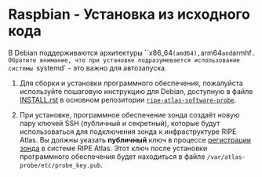 # Raspbian - Установка из исходного кода

В Debian поддерживаются архитектуры ``x86_64` (amd64), `arm64` and `armhf`. Обратите внимание, что при установке подразумевается использование системы `systemd` - это важно для автозапуска.

1. Для сборки и установки программного обеспечения, пожалуйста используйте 
   пошаговую инструкцию для Debian, доступную в файле
   [INSTALL.rst](https://github.com/RIPE-NCC/ripe-atlas-software-probe/blob/master/INSTALL.rst) в
   основном репозитории [`ripe-atlas-software-probe`](https://github.com/RIPE-NCC/ripe-atlas-software-probe/).

2. При установке, программное обеспечение зонда создаёт новую пару ключей SSH
   (публичный и секретный), которые будут использоваться для подключения зонда
   к инфраструктуре RIPE Atlas.
   Вы должны указать **публичный** ключ в процессе 
   [регистрации зонда](https://atlas.ripe.net/apply/swprobe/)
   в системе RIPE Atlas. 
   Этот ключ после установки программного 
   обеспечения будет находиться в файле `/var/atlas-probe/etc/probe_key.pub`.
